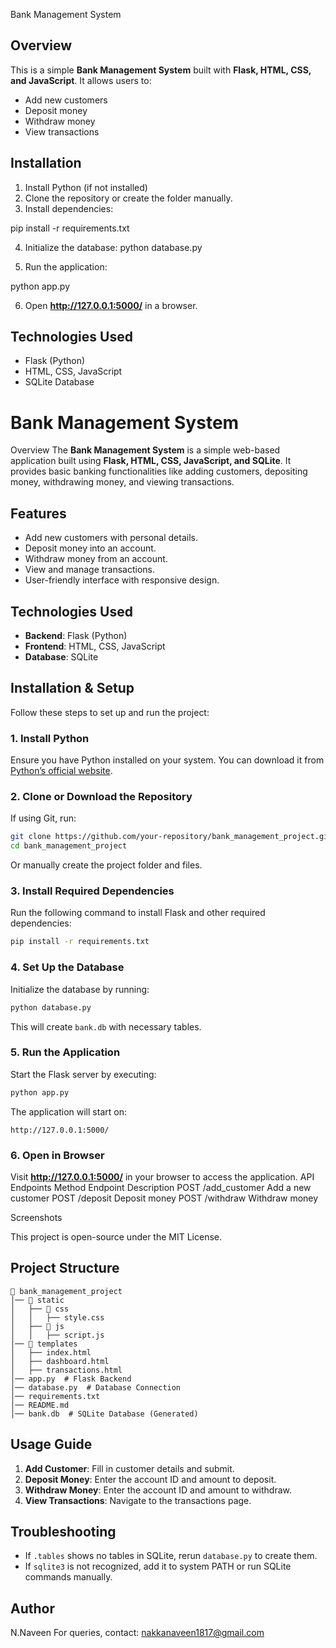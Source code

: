 
Bank Management System

## Overview
This is a simple **Bank Management System** built with **Flask, HTML, CSS, and JavaScript**. It allows users to:
- Add new customers
- Deposit money
- Withdraw money
- View transactions

## Installation

1. Install Python (if not installed)
2. Clone the repository or create the folder manually.
3. Install dependencies:

pip install -r requirements.txt


4. Initialize the database:
python database.py


5. Run the application:

python app.py



6. Open **http://127.0.0.1:5000/** in a browser.

## Technologies Used
- Flask (Python)
- HTML, CSS, JavaScript
- SQLite Database

# **Bank Management System**

Overview
The **Bank Management System** is a simple web-based application built using **Flask, HTML, CSS, JavaScript, and SQLite**. It provides basic banking functionalities like adding customers, depositing money, withdrawing money, and viewing transactions.

## **Features**
- Add new customers with personal details.
- Deposit money into an account.
- Withdraw money from an account.
- View and manage transactions.
- User-friendly interface with responsive design.

## **Technologies Used**
- **Backend**: Flask (Python)
- **Frontend**: HTML, CSS, JavaScript
- **Database**: SQLite

## **Installation & Setup**
Follow these steps to set up and run the project:

### **1. Install Python**
Ensure you have Python installed on your system. You can download it from [Python’s official website](https://www.python.org/).

### **2. Clone or Download the Repository**
If using Git, run:
```sh
git clone https://github.com/your-repository/bank_management_project.git
cd bank_management_project
```
Or manually create the project folder and files.

### **3. Install Required Dependencies**
Run the following command to install Flask and other required dependencies:
```sh
pip install -r requirements.txt
```

### **4. Set Up the Database**
Initialize the database by running:
```sh
python database.py
```
This will create `bank.db` with necessary tables.

### **5. Run the Application**
Start the Flask server by executing:
```sh
python app.py
```
The application will start on:
```
http://127.0.0.1:5000/
```

### **6. Open in Browser**
Visit **http://127.0.0.1:5000/** in your browser to access the application.
API Endpoints
Method	Endpoint	Description
POST	/add_customer	Add a new customer
POST	/deposit	Deposit money
POST	/withdraw	Withdraw money

Screenshots

This project is open-source under the MIT License.

## **Project Structure**
```
📁 bank_management_project
│── 📂 static
│   ├── 📂 css
│   │   ├── style.css
│   ├── 📂 js
│   │   ├── script.js
│── 📂 templates
│   ├── index.html
│   ├── dashboard.html
│   ├── transactions.html
│── app.py  # Flask Backend
│── database.py  # Database Connection
│── requirements.txt
│── README.md
│── bank.db  # SQLite Database (Generated)
```

## **Usage Guide**
1. **Add Customer**: Fill in customer details and submit.
2. **Deposit Money**: Enter the account ID and amount to deposit.
3. **Withdraw Money**: Enter the account ID and amount to withdraw.
4. **View Transactions**: Navigate to the transactions page.

## **Troubleshooting**
- If `.tables` shows no tables in SQLite, rerun `database.py` to create them.
- If `sqlite3` is not recognized, add it to system PATH or run SQLite commands manually.

## **Author**
N.Naveen
For queries, contact: nakkanaveen1817@gmail.com




